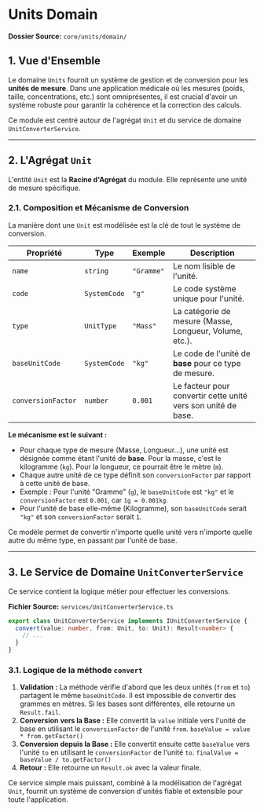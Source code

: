 # Units Domain

**Dossier Source:** `core/units/domain/`

## 1. Vue d'Ensemble

Le domaine `Units` fournit un système de gestion et de conversion pour les **unités de mesure**. Dans une application médicale où les mesures (poids, taille, concentrations, etc.) sont omniprésentes, il est crucial d'avoir un système robuste pour garantir la cohérence et la correction des calculs.

Ce module est centré autour de l'agrégat `Unit` et du service de domaine `UnitConverterService`.

---

## 2. L'Agrégat `Unit`

L'entité `Unit` est la **Racine d'Agrégat** du module. Elle représente une unité de mesure spécifique.

### 2.1. Composition et Mécanisme de Conversion

La manière dont une `Unit` est modélisée est la clé de tout le système de conversion.

| Propriété | Type | Exemple | Description |
| --- | --- | --- | --- |
| `name` | `string` | `"Gramme"` | Le nom lisible de l'unité. |
| `code` | `SystemCode`| `"g"` | Le code système unique pour l'unité. |
| `type` | `UnitType` | `"Mass"` | La catégorie de mesure (Masse, Longueur, Volume, etc.). |
| `baseUnitCode` | `SystemCode`| `"kg"` | Le code de l'unité de **base** pour ce type de mesure. |
| `conversionFactor`| `number` | `0.001` | Le facteur pour convertir cette unité vers son unité de base. |

**Le mécanisme est le suivant :**
- Pour chaque type de mesure (Masse, Longueur...), une unité est désignée comme étant l'unité de **base**. Pour la masse, c'est le kilogramme (`kg`). Pour la longueur, ce pourrait être le mètre (`m`).
- Chaque autre unité de ce type définit son `conversionFactor` par rapport à cette unité de base.
- Exemple : Pour l'unité "Gramme" (`g`), le `baseUnitCode` est `"kg"` et le `conversionFactor` est `0.001`, car `1g = 0.001kg`.
- Pour l'unité de base elle-même (Kilogramme), son `baseUnitCode` serait `"kg"` et son `conversionFactor` serait `1`.

Ce modèle permet de convertir n'importe quelle unité vers n'importe quelle autre du même type, en passant par l'unité de base.

---

## 3. Le Service de Domaine `UnitConverterService`

Ce service contient la logique métier pour effectuer les conversions.

**Fichier Source:** `services/UnitConverterService.ts`
```typescript
export class UnitConverterService implements IUnitConverterService {
  convert(value: number, from: Unit, to: Unit): Result<number> {
    // ...
  }
}
```

### 3.1. Logique de la méthode `convert`

1.  **Validation :** La méthode vérifie d'abord que les deux unités (`from` et `to`) partagent le même `baseUnitCode`. Il est impossible de convertir des grammes en mètres. Si les bases sont différentes, elle retourne un `Result.fail`.
2.  **Conversion vers la Base :** Elle convertit la `value` initiale vers l'unité de base en utilisant le `conversionFactor` de l'unité `from`.
    `baseValue = value * from.getFactor()`
3.  **Conversion depuis la Base :** Elle convertit ensuite cette `baseValue` vers l'unité `to` en utilisant le `conversionFactor` de l'unité `to`.
    `finalValue = baseValue / to.getFactor()`
4.  **Retour :** Elle retourne un `Result.ok` avec la valeur finale.

Ce service simple mais puissant, combiné à la modélisation de l'agrégat `Unit`, fournit un système de conversion d'unités fiable et extensible pour toute l'application.
